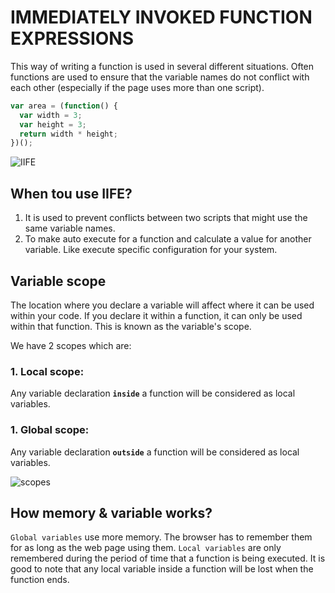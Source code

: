 # IMMEDIATELY INVOKED FUNCTION EXPRESSIONS

This way of writing a function is used in several different situations. Often functions are used to ensure that the variable names do not conflict with each other (especially if the page uses more than one script).

```js
var area = (function() {
  var width = 3;
  var height = 3;
  return width * height;
})();
```

![IIFE](IIFE.png)

## When tou use IIFE?

1. It is used to prevent conflicts between two scripts that might use the same variable names.
2. To make auto execute for a function and calculate a value for another variable. Like execute specific configuration for your system.

## Variable scope

The location where you declare a variable will affect where it can be used within your code. If you declare it within a function, it can only be used within that function. This is known as the variable's scope.

We have 2 scopes which are:

### 1. Local scope:

Any variable declaration **`inside`** a function will be considered as local variables.

### 1. Global scope:

Any variable declaration **`outside`** a function will be considered as local variables.

![scopes](scopes.png)

## How memory & variable works?

`Global variables` use more memory. The browser has to remember them for as long as the web page using them. `Local variables` are only remembered during the period of time that a function is being executed. It is good to note that any local variable inside a function will be lost when the function ends.
